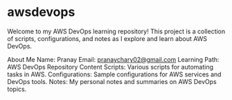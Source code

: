 # awsdevops
 Welcome to my AWS DevOps learning repository! This project is a collection of scripts, configurations, and notes as I explore and learn about AWS DevOps.

About Me
Name: Pranay
Email: pranaychary02@gmail.com
Learning Path: AWS DevOps
Repository Content
Scripts: Various scripts for automating tasks in AWS.
Configurations: Sample configurations for AWS services and DevOps tools.
Notes: My personal notes and summaries on AWS DevOps topics.

